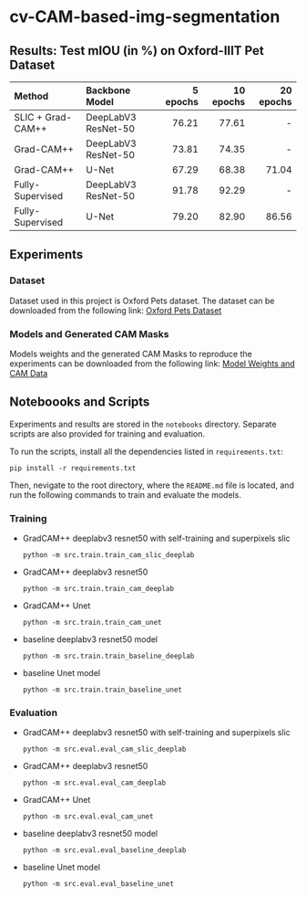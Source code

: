 # cv-CAM-based-img-segmentation

## Results: Test mIOU (in %) on Oxford-IIIT Pet Dataset

| Method             | Backbone Model      | 5 epochs | 10 epochs | 20 epochs |
|:-------------------|:----------------    |---------:|----------:|----------:|
| SLIC + Grad-CAM++  | DeepLabV3 ResNet-50 | 76.21    | 77.61     | -         |
| Grad-CAM++         | DeepLabV3 ResNet-50 | 73.81    | 74.35     | -         |
| Grad-CAM++         | U-Net               | 67.29    | 68.38     | 71.04     |
| Fully-Supervised   | DeepLabV3 ResNet-50 | 91.78    | 92.29     | -         |
| Fully-Supervised   | U-Net               | 79.20    | 82.90     | 86.56     |

## Experiments

### Dataset

Dataset used in this project is Oxford Pets dataset. The dataset can be downloaded from the following link:
[Oxford Pets Dataset](https://www.robots.ox.ac.uk/~vgg/data/pets/)

### Models and Generated CAM Masks

Models weights and the generated CAM Masks to reproduce the experiments can be downloaded from the following link:
[Model Weights and CAM Data](https://www.icloud.com/iclouddrive/05f4KsOqKw_NywJZlf6qifJ5g#GradCAM-Weakly-Supervision)

## Noteboooks and Scripts

Experiments and results are stored in the `notebooks` directory. Separate scripts are also provided for training and evaluation.

To run the scripts, install all the dependencies listed in `requirements.txt`:

```shell
pip install -r requirements.txt
```

Then, nevigate to the root directory, where the `README.md` file is located, and run the following commands to train and evaluate the models.

### Training

- GradCAM++ deeplabv3 resnet50 with self-training and superpixels slic

    ```shell
    python -m src.train.train_cam_slic_deeplab
    ```

- GradCAM++ deeplabv3 resnet50

    ```shell
    python -m src.train.train_cam_deeplab
    ```

- GradCAM++ Unet

    ```shell
    python -m src.train.train_cam_unet
    ```

- baseline deeplabv3 resnet50 model

    ```shell
    python -m src.train.train_baseline_deeplab
    ```

- baseline Unet model

    ```shell
    python -m src.train.train_baseline_unet
    ```

### Evaluation

- GradCAM++ deeplabv3 resnet50 with self-training and superpixels slic

    ```shell
    python -m src.eval.eval_cam_slic_deeplab
    ```

- GradCAM++ deeplabv3 resnet50

    ```shell
    python -m src.eval.eval_cam_deeplab
    ```

- GradCAM++ Unet

    ```shell
    python -m src.eval.eval_cam_unet
    ```

- baseline deeplabv3 resnet50 model

    ```shell
    python -m src.eval.eval_baseline_deeplab 
    ```

- baseline Unet model

    ```shell
    python -m src.eval.eval_baseline_unet
    ```
